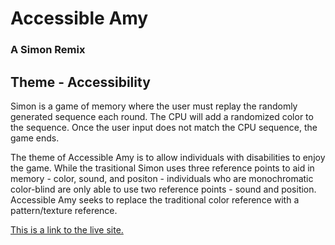 # Accessible Amy
### A Simon Remix

## Theme - Accessibility
Simon is a game of memory where the user must replay the randomly generated sequence each round. The CPU will add a randomized color to the sequence. Once the user input does not match the CPU sequence, the game ends. 

The theme of Accessible Amy is to allow individuals with disabilities to enjoy the game. While the trasitional Simon uses three reference points to aid in memory - color, sound, and positon - individuals who are monochromatic color-blind are only able to use two reference points - sound and position. Accessible Amy seeks to replace the traditional color reference with a pattern/texture reference. 

[This is a link to the live site.](https://pensive-wiles-dda265.netlify.com/)